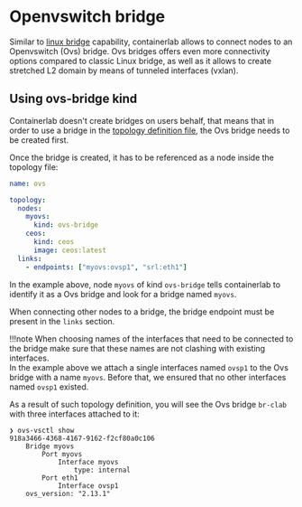 <script type="text/javascript" src="https://cdn.jsdelivr.net/gh/hellt/drawio-js@main/embed2.js" async></script>

# Openvswitch bridge
Similar to [linux bridge](bridge.md) capability, containerlab allows to connect nodes to an Openvswitch (Ovs) bridge. Ovs bridges offers even more connectivity options compared to classic Linux bridge, as well as it allows to create stretched L2 domain by means of tunneled interfaces (vxlan).

## Using ovs-bridge kind
Containerlab doesn't create bridges on users behalf, that means that in order to use a bridge in the [topology definition file](../topo-def-file.md), the Ovs bridge needs to be created first.

Once the bridge is created, it has to be referenced as a node inside the topology file:

```yaml
name: ovs

topology:
  nodes:
    myovs:
      kind: ovs-bridge
    ceos:
      kind: ceos
      image: ceos:latest
  links:
    - endpoints: ["myovs:ovsp1", "srl:eth1"]

```

In the example above, node `myovs` of kind `ovs-bridge` tells containerlab to identify it as a Ovs bridge and look for a bridge named `myovs`.

When connecting other nodes to a bridge, the bridge endpoint must be present in the `links` section.

!!!note
    When choosing names of the interfaces that need to be connected to the bridge make sure that these names are not clashing with existing interfaces.  
    In the example above we attach a single interfaces named `ovsp1` to the Ovs bridge with a name `myovs`. Before that, we ensured that no other interfaces named `ovsp1` existed.

As a result of such topology definition, you will see the Ovs bridge `br-clab` with three interfaces attached to it:

```
❯ ovs-vsctl show
918a3466-4368-4167-9162-f2cf80a0c106
    Bridge myovs
        Port myovs
            Interface myovs
                type: internal
        Port eth1
            Interface ovsp1
    ovs_version: "2.13.1"
```
